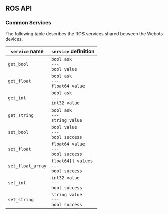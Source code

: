 ## ROS API

### Common Services

The following table describes the ROS services shared between the Webots devices.

| `service` name | `service` definition |
| --- | --- |
| `get_bool` | `bool ask`<br/>`---`<br/>`bool value` |
| `get_float` | `bool ask`<br/>`---`<br/>`float64 value` |
| `get_int` | `bool ask`<br/>`---`<br/>`int32 value` |
| `get_string` | `bool ask`<br/>`---`<br/>`string value` |
| `set_bool` | `bool value`<br/>`---`<br/>`bool success` |
| `set_float` | `float64 value`<br/>`---`<br/>`bool success` |
| `set_float_array` | `float64[] values`<br/>`---`<br/>`bool success` |
| `set_int` | `int32 value`<br/>`---`<br/>`bool success` |
| `set_string` | `string value`<br/>`---`<br/>`bool success` |
